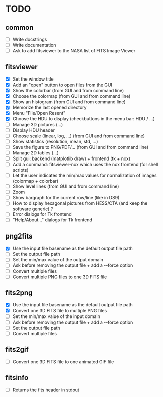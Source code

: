 # TODO

## common

- [ ] Write docstrings
- [ ] Write documentation
- [ ] Ask to add fitsviewer to the NASA list of FITS Image Viewer

## fitsviewer

- [x] Set the window title
- [x] Add an "open" button to open files from the GUI
- [x] Show the colorbar (from GUI and from command line)
- [x] Choose the colormap (from GUI and from command line)
- [x] Show an histogram (from GUI and from command line)
- [x] Memorize the last opened directory
- [x] Menu "File/Open Resent"
- [x] Choose the HDU to display (checkbuttons in the menu bar: HDU / ...)
- [ ] Manage 3D pictures (...)
- [ ] Display HDU header
- [ ] Choose scale (linear, log, ...) (from GUI and from command line)
- [ ] Show statistics (resolution, mean, std, ...)
- [ ] Save the figure to PNG/PDF/... (from GUI and from command line)
- [ ] Manage 2D tables (...)
- [ ] Split gui: backend (matplotlib draw) + frontend (tk + nox)
- [ ] Add a command: fitsviewer-nox which uses the nox frontend (for shell scripts)
- [ ] Let the user indicates the min/max values for normalization of images (colormap + colorbar)
- [ ] Show level lines (from GUI and from command line)
- [ ] Zoom
- [ ] Show bargraph for the current row/line (like in DS9)
- [ ] How to display hexagonal pictures from HESS/CTA (and keep the software generic) ?
- [ ] Error dialogs for Tk frontend
- [ ] "Help/About..." dialogs for Tk frontend

## png2fits

- [x] Use the input file basename as the default output file path
- [ ] Set the output file path
- [ ] Set the min/max value of the output domain
- [ ] Ask before removing the output file + add a --force option
- [ ] Convert multiple files
- [ ] Convert multiple PNG files to one 3D FITS file

## fits2png

- [x] Use the input file basename as the default output file path
- [x] Convert one 3D FITS file to multiple PNG files
- [ ] Set the min/max value of the input domain
- [ ] Ask before removing the output file + add a --force option
- [ ] Set the output file path
- [ ] Convert multiple files

## fits2gif

- [ ] Convert one 3D FITS file to one animated GIF file

## fitsinfo

- [ ] Returns the fits header in stdout
